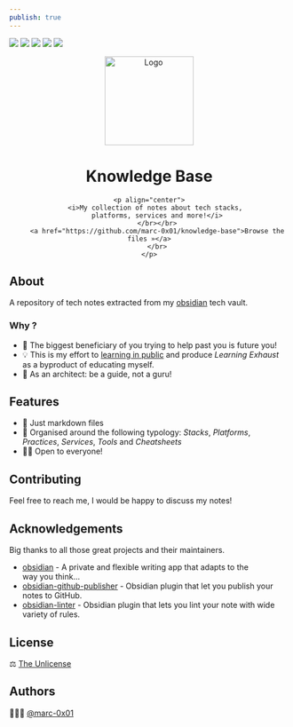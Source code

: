```yaml
---
publish: true
---
```



[![](https://img.shields.io/github/contributors/marc-0x01/knowledge-base.png?style=for-the-badge)](https://github.com/marc-0x01/knowledge-base/graphs/contributors) [![](https://img.shields.io/github/stars/marc-0x01/knowledge-base.svg?style=for-the-badge)](https://github.com/marc-0x01/knowledge-base/stargazers) [![](https://img.shields.io/github/license/marc-0x01/knowledge-base.svg?style=for-the-badge)](https://github.com/marc-0x01/knowledge-base/blob/master/LICENSE.txt) [![](https://img.shields.io/badge/-Obsidian-purple.svg?style=for-the-badge&logo=obsidian)](http://www.obsidian.md) [![](https://img.shields.io/badge/-Markdown-green.svg?style=for-the-badge&logo=markdown)]()

<div align="center">
	<a href="https://github.com/marc-0x01/knowledge-base">
	    <img src="https://i.imgur.com/ZwyBvwR.jpeg" alt="Logo" width="160" height="160">
	</a>
	<h1>Knowledge Base</h1>
	
	<p align="center">
		<i>My collection of notes about tech stacks, 
		platforms, services and more!</i>
		</br></br>
		<a href="https://github.com/marc-0x01/knowledge-base">Browse the files »</a>
		</br>
	</p>
</div>

## About

A repository of tech notes extracted from my [obsidian](https://obsidian.md/) tech vault. 

### Why ?

* 🔮 The biggest beneficiary of you trying to help past you is future you!
* 💡 This is my effort to [learning in public](https://www.swyx.io/learn-in-public) and produce *Learning Exhaust* as a byproduct of educating myself.
* 🦮 As an architect: be a guide, not a guru! 

## Features

- 📓 Just markdown files
- 🧱 Organised around the following typology: _Stacks_, _Platforms_, _Practices_, _Services_, _Tools_ and _Cheatsheets_
- 🧑‍🏫 Open to everyone!

## Contributing

Feel free to reach me, I would be happy to discuss my notes!

## Acknowledgements

Big thanks to all those great projects and their maintainers.

- [obsidian](https://obsidian.md/) - A private and flexible writing app that adapts to the way you think...
- [obsidian-github-publisher](https://github.com/ObsidianPublisher/obsidian-github-publisher) - Obsidian plugin that let you publish your notes to GitHub.
- [obsidian-linter](https://github.com/platers/obsidian-linter) - Obsidian plugin that lets you lint your note with wide variety of rules.
## License

⚖️ [The Unlicense](./LICENSE)

## Authors

👨🏻‍💻 [@marc-0x01](https://github.com/marc-0x01)
